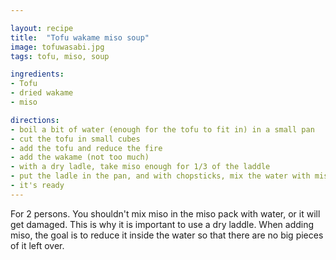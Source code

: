 ```yaml
---

layout: recipe
title:  "Tofu wakame miso soup"
image: tofuwasabi.jpg
tags: tofu, miso, soup

ingredients:
- Tofu
- dried wakame
- miso

directions:
- boil a bit of water (enough for the tofu to fit in) in a small pan
- cut the tofu in small cubes
- add the tofu and reduce the fire
- add the wakame (not too much)
- with a dry ladle, take miso enough for 1/3 of the laddle
- put the ladle in the pan, and with chopsticks, mix the water with miso
- it's ready
---
```


For 2 persons.  You shouldn't mix miso in the miso pack with water, or it will
get damaged. This is why it is important to use a dry laddle.  When adding
miso, the goal is to reduce it inside the water so that there are no big pieces
of it left over.

